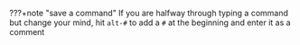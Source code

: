 ???+note "save a command"
    If you are halfway through typing a command but change your mind, hit `alt-#` to add a `#` at the beginning and enter it as a comment